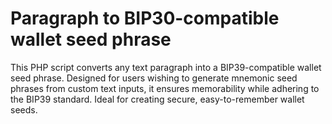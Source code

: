 # Paragraph to BIP30-compatible wallet seed phrase

This PHP script converts any text paragraph into a BIP39-compatible wallet seed phrase. Designed for users wishing to generate mnemonic seed phrases from custom text inputs, it ensures memorability while adhering to the BIP39 standard. Ideal for creating secure, easy-to-remember wallet seeds.
